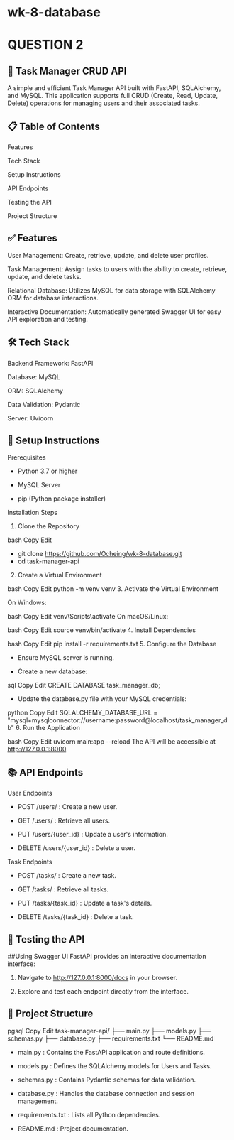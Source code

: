 # wk-8-database
# QUESTION 2
## 📝 Task Manager CRUD API
A simple and efficient Task Manager API built with FastAPI, SQLAlchemy, and MySQL. This application supports full CRUD (Create, Read, Update, Delete) operations for managing users and their associated tasks.

## 📋 Table of Contents
Features

Tech Stack

Setup Instructions

API Endpoints

Testing the API

Project Structure



## ✅ Features
User Management: Create, retrieve, update, and delete user profiles.

Task Management: Assign tasks to users with the ability to create, retrieve, update, and delete tasks.

Relational Database: Utilizes MySQL for data storage with SQLAlchemy ORM for database interactions.

Interactive Documentation: Automatically generated Swagger UI for easy API exploration and testing.

## 🛠 Tech Stack
Backend Framework: FastAPI

Database: MySQL

ORM: SQLAlchemy

Data Validation: Pydantic

Server: Uvicorn

## 🚀 Setup Instructions
Prerequisites
- Python 3.7 or higher

- MySQL Server

- pip (Python package installer)

Installation Steps
1. Clone the Repository

bash
Copy
Edit
- git clone https://github.com/Ocheing/wk-8-database.git
- cd task-manager-api
2. Create a Virtual Environment

bash
Copy
Edit
python -m venv venv
3. Activate the Virtual Environment

On Windows:

bash
Copy
Edit
venv\Scripts\activate
On macOS/Linux:

bash
Copy
Edit
source venv/bin/activate
4. Install Dependencies

bash
Copy
Edit
pip install -r requirements.txt
5. Configure the Database

- Ensure MySQL server is running.

- Create a new database:

sql
Copy
Edit
CREATE DATABASE task_manager_db;
- Update the database.py file with your MySQL credentials:

python
Copy
Edit
SQLALCHEMY_DATABASE_URL = "mysql+mysqlconnector://username:password@localhost/task_manager_db"
6. Run the Application

bash
Copy
Edit
uvicorn main:app --reload
The API will be accessible at http://127.0.0.1:8000.

## 📚 API Endpoints
User Endpoints
- POST /users/ : Create a new user.

- GET /users/ : Retrieve all users.

- PUT /users/{user_id} : Update a user's information.

- DELETE /users/{user_id} : Delete a user.

Task Endpoints
- POST /tasks/ : Create a new task.

- GET /tasks/ : Retrieve all tasks.

- PUT /tasks/{task_id} : Update a task's details.

- DELETE /tasks/{task_id} : Delete a task.

## 🧪 Testing the API
##Using Swagger UI
 FastAPI provides an interactive documentation interface:

 1. Navigate to http://127.0.0.1:8000/docs in your browser.

 2. Explore and test each endpoint directly from the interface.



## 📁 Project Structure
pgsql
Copy
Edit
task-manager-api/
├── main.py
├── models.py
├── schemas.py
├── database.py
├── requirements.txt
└── README.md
- main.py : Contains the FastAPI application and route definitions.

- models.py : Defines the SQLAlchemy models for Users and Tasks.

- schemas.py : Contains Pydantic schemas for data validation.

- database.py : Handles the database connection and session management.

- requirements.txt : Lists all Python dependencies.

- README.md : Project documentation.

